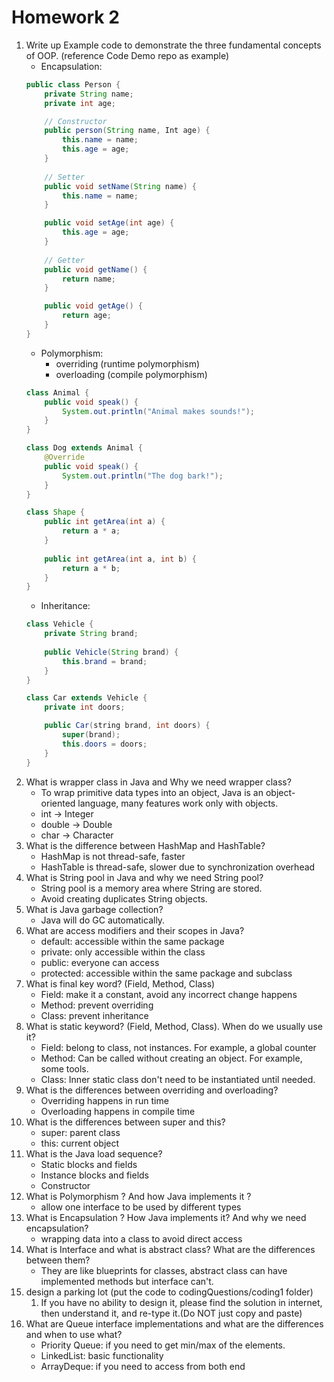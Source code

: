 # Homework 2
1. Write up Example code to demonstrate the three fundamental concepts of OOP. (reference Code Demo
   repo as example)
   - Encapsulation:
   ```java
   public class Person {
       private String name;
       private int age;
   
       // Constructor
       public person(String name, Int age) {
           this.name = name;
           this.age = age;
       }
       
       // Setter
       public void setName(String name) {
           this.name = name;
       }
   
       public void setAge(int age) {
           this.age = age;
       }
       
       // Getter
       public void getName() {
           return name;
       }
   
       public void getAge() {
           return age;
       }
   }  
   ```
   - Polymorphism:
     - overriding (runtime polymorphism)
     - overloading (compile polymorphism)
   ```java
   class Animal {
       public void speak() {
           System.out.println("Animal makes sounds!");
       }
   }
   
   class Dog extends Animal {
       @Override 
       public void speak() {
           System.out.println("The dog bark!");
       }    
   }
   
   class Shape {
       public int getArea(int a) {
           return a * a;
       }
       
       public int getArea(int a, int b) {
           return a * b;
       }
   }
   ```
   - Inheritance:
   ```java
   class Vehicle {
       private String brand;
       
       public Vehicle(String brand) {
           this.brand = brand;
       }
   }
   
   class Car extends Vehicle {
       private int doors;
   
       public Car(string brand, int doors) {
           super(brand);
           this.doors = doors;
       }
   }
   ```
2. What is wrapper class in Java and Why we need wrapper class?
   - To wrap primitive data types into an object, Java is an object-oriented language, many features work only with objects.
   - int -> Integer
   - double -> Double
   - char -> Character
3. What is the difference between HashMap and HashTable?
   - HashMap is not thread-safe, faster
   - HashTable is thread-safe, slower due to synchronization overhead
4. What is String pool in Java and why we need String pool?
   - String pool is a memory area where String are stored.
   - Avoid creating duplicates String objects.
5. What is Java garbage collection?
   - Java will do GC automatically. 
6. What are access modifiers and their scopes in Java?
   - default: accessible within the same package
   - private: only accessible within the class
   - public: everyone can access
   - protected: accessible within the same package and subclass
7. What is final key word? (Field, Method, Class)
   - Field: make it a constant, avoid any incorrect change happens
   - Method: prevent overriding
   - Class: prevent inheritance
8. What is static keyword? (Field, Method, Class). When do we usually use it?
   - Field: belong to class, not instances. For example, a global counter
   - Method: Can be called without creating an object. For example, some tools.
   - Class: Inner static class don't need to be instantiated until needed.
9. What is the differences between overriding and overloading?
   - Overriding happens in run time
   - Overloading happens in compile time
10. What is the differences between super and this?
    - super: parent class
    - this: current object
11. What is the Java load sequence?
    - Static blocks and fields
    - Instance blocks and fields
    - Constructor
12. What is Polymorphism ? And how Java implements it ?
    - allow one interface to be used by different types
13. What is Encapsulation ? How Java implements it? And why we need encapsulation?
    - wrapping data into a class to avoid direct access
14. What is Interface and what is abstract class? What are the differences between them?
    - They are like blueprints for classes, abstract class can have implemented methods but interface can't.
15. design a parking lot (put the code to codingQuestions/coding1 folder)
    1. If you have no ability to design it, please find the solution in internet, then understand it, and re-type it.(Do NOT just copy and paste)
16. What are Queue interface implementations and what are the differences and when to use what?
    - Priority Queue: if you need to get min/max of the elements. 
    - LinkedList: basic functionality
    - ArrayDeque: if you need to access from both end